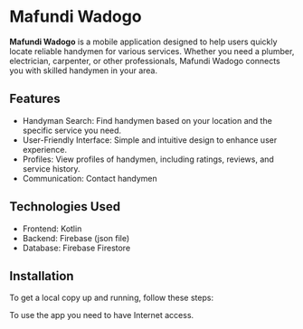 # Mafundi Wadogo

**Mafundi Wadogo** is a mobile application designed to help users quickly locate reliable handymen for various services. Whether you need a plumber, electrician, carpenter, or other professionals, Mafundi Wadogo connects you with skilled handymen in your area.

## Features

- Handyman Search: Find handymen based on your location and the specific service you need.
- User-Friendly Interface: Simple and intuitive design to enhance user experience.
- Profiles: View profiles of handymen, including ratings, reviews, and service history.
- Communication: Contact handymen 

## Technologies Used

- Frontend: Kotlin
- Backend: Firebase (json file) 
- Database: Firebase Firestore

## Installation

To get a local copy up and running, follow these steps:

To use the app you need to have Internet access. 
